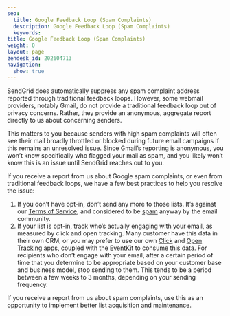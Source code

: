 ```yaml
---
seo:
  title: Google Feedback Loop (Spam Complaints)
  description: Google Feedback Loop (Spam Complaints)
  keywords: 
title: Google Feedback Loop (Spam Complaints)
weight: 0
layout: page
zendesk_id: 202604713
navigation:
  show: true
---
```


SendGrid does automatically suppress any spam complaint address reported through traditional feedback loops. However, some webmail providers, notably Gmail, do not provide a traditional feedback loop out of privacy concerns. Rather, they provide an anonymous, aggregate report directly to us about concerning senders.

 

This matters to you because senders with high spam complaints will often see their mail broadly throttled or blocked during future email campaigns if this remains an unresolved issue. Since Gmail’s reporting is anonymous, you won’t know specifically who flagged your mail as spam, and you likely won’t know this is an issue until SendGrid reaches out to you.

 

If you receive a report from us about Google spam complaints, or even from traditional feedback loops, we have a few best practices to help you resolve the issue:

1. If you don’t have opt-in, don’t send any more to those lists. It’s against our [Terms of Service](http://sendgrid.com/email_policy), and considered to be [spam](http://www.spamhaus.org/consumer/definition/) anyway by the email community.
2. If your list is opt-in, track who’s actually engaging with your email, as measured by click and open tracking. Many customer have this data in their own CRM, or you may prefer to use our own [Click](https://sendgrid.com/docs/help-support/analytics-and-reporting/click-tracking.html) and [Open Tracking](https://sendgrid.com/docs/help-support/analytics-and-reporting/open-tracking.html) apps, coupled with the [EventKit](http://sendgrid.github.io/eventkit/setup.html) to consume this data. For recipients who don’t engage with your email, after a certain period of time that you determine to be appropriate based on your customer base and business model, stop sending to them. This tends to be a period between a few weeks to 3 months, depending on your sending frequency.

If you receive a report from us about spam complaints, use this as an opportunity to implement better list acquisition and maintenance.

 


